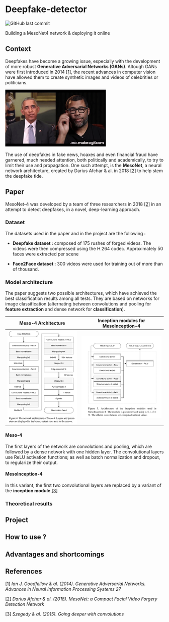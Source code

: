 # Deepfake-detector

![GitHub last commit](https://img.shields.io/github/last-commit/ABoissier/Deepfake-detector)

Building a MesoNet4 network &amp; deploying it online

## Context 

Deepfakes have become a growing issue, especially with the development of more robust **Generative Adversarial Networks (GANs)**. Altough GANs were first introduced in 2014 [[1]](#1), the recent advances in computer vision have allowed them to create synthetic images and videos of celebrities or politicians.

![Obama Gif](Readme_Data/Obama_DF.gif)

The use of deepfakes in fake news, hoaxes and even financial fraud have garnered, much needed attention, both politically and academically, to try to limit their use and propagation. One such attempt, is the **MesoNet**, a neural network architecture, created by Darius Afchar &amp; al. in 2018 [[2]](#2) to help stem the deepfake tide.

## Paper

MesoNet-4 was developed by a team of three researchers in 2018 [[2]](#2) in an attempt to detect deepfakes, in a novel, deep-learning approach. 

### Dataset

The datasets used in the paper and in the project are the following :

- **Deepfake dataset :** composed of 175 rushes of forged videos. The videos were then compressed using the H.264 codec. Approximately 50 faces were extracted per scene

- **Face2Face dataset :** 300 videos were used for training out of more than of thousand.


### Model architecture

The paper suggests two possible architectures, which have achieved the best classification results among all tests. They are based on networks for image classification (alternating between convolutions and pooling for **feature extraction** and dense network for **classification**).

Meso-4 Architecture           |  Inception modules for MesoInception-4
:-------------------------:|:-------------------------:
![Meso4](Readme_Data/meso4.png) |  ![Mesoinc](Readme_Data/mesoinception4.png)


#### Meso-4
The first layers of the network are convolutions and pooling, which are followed by a dense network with one hidden layer. The convolutional layers use ReLU activation functions; as well as batch normalization and dropout, to regularize their output.

#### MesoInception-4
In this variant, the first two convolutional layers are replaced by a variant of the **inception module** [[3]](#3)

### Theoretical results


## Project

## How to use ?

## Advantages and shortcomings

## References
<a id="1">[1]</a> 
_Ian J. Goodfellow &amp; al. (2014). 
Generative Adversarial Networks.
Advances in Neural Information Processing Systems 27_

<a id="2">[2]</a> 
_Darius Afchar &amp; al. (2018). 
MesoNet: a Compact Facial Video Forgery Detection Network_

<a id="3">[3]</a> 
_Szegedy &amp; al. (2015). 
Going deeper with convolutions_
